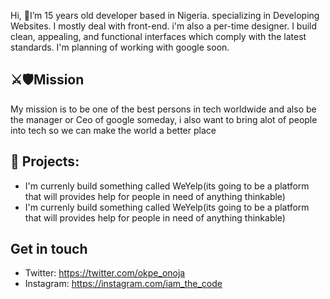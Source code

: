 
Hi, 👋I’m 15 years old developer based in Nigeria. specializing in Developing Websites. I mostly deal with front-end. i'm also a per-time designer. I build clean, appealing, and functional interfaces which comply with the latest standards. I'm planning of working with google soon.
## ⚔️🛡Mission
My mission is to be one of the best persons in tech worldwide and also be the manager or Ceo of google someday, i also want to bring alot of people into tech so we can make the world a better place 

## 🌱 Projects: 
- I'm currenly build something called WeYelp(its going to be a platform that will provides help for people in need of anything thinkable)  
- I'm currenly build something called WeYelp(its going to be a platform that will provides help for people in need of anything thinkable)  

## Get in touch
- Twitter: https://twitter.com/okpe_onoja
- Instagram: https://instagram.com/iam_the_code
